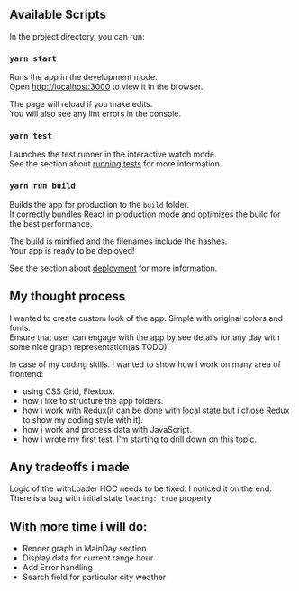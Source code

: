 ## Available Scripts

In the project directory, you can run:

### `yarn start`

Runs the app in the development mode.<br>
Open [http://localhost:3000](http://localhost:3000) to view it in the browser.

The page will reload if you make edits.<br>
You will also see any lint errors in the console.

### `yarn test`

Launches the test runner in the interactive watch mode.<br>
See the section about [running tests](https://facebook.github.io/create-react-app/docs/running-tests) for more information.

### `yarn run build`

Builds the app for production to the `build` folder.<br>
It correctly bundles React in production mode and optimizes the build for the best performance.

The build is minified and the filenames include the hashes.<br>
Your app is ready to be deployed!

See the section about [deployment](https://facebook.github.io/create-react-app/docs/deployment) for more information.

## My thought process
I wanted to create custom look of the app. Simple with original colors and fonts.<br>
Ensure that user can engage with the app by see details for any day with some nice graph representation(as TODO).

In case of my coding skills. I wanted to show how i work on many area of frontend:
- using CSS Grid, Flexbox.
- how i like to structure the app folders.
- how i work with Redux(it can be done with local state but i chose Redux to show my coding style with it).
- how i work and process data with JavaScript.
- how i wrote my first test. I'm starting to drill down on this topic.

## Any tradeoffs i made
Logic of the withLoader HOC needs to be fixed. I noticed it on the end. There is a bug with initial state `loading: true` property

## With  more time i will do:
- Render graph in MainDay section
- Display data for current range hour
- Add Error handling
- Search field for particular city weather
